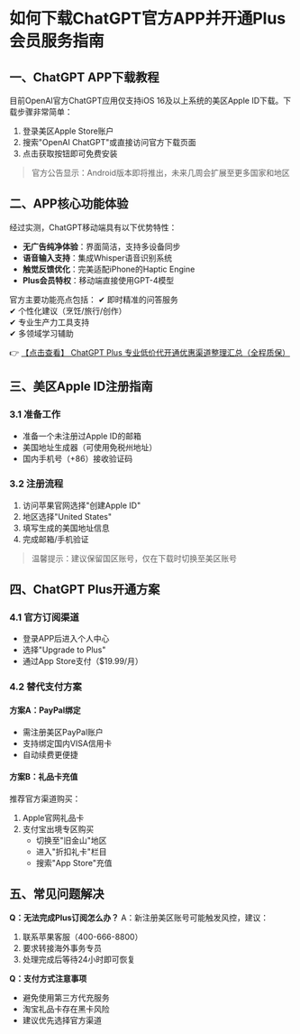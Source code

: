 # 如何下载ChatGPT官方APP并开通Plus会员服务指南

## 一、ChatGPT APP下载教程

目前OpenAI官方ChatGPT应用仅支持iOS 16及以上系统的美区Apple ID下载。下载步骤非常简单：

1. 登录美区Apple Store账户
2. 搜索"OpenAI ChatGPT"或直接访问官方下载页面
3. 点击获取按钮即可免费安装

> 官方公告显示：Android版本即将推出，未来几周会扩展至更多国家和地区

## 二、APP核心功能体验

经过实测，ChatGPT移动端具有以下优势特性：

- **无广告纯净体验**：界面简洁，支持多设备同步
- **语音输入支持**：集成Whisper语音识别系统
- **触觉反馈优化**：完美适配iPhone的Haptic Engine
- **Plus会员特权**：移动端直接使用GPT-4模型

官方主要功能亮点包括：
✔ 即时精准的问答服务  
✔ 个性化建议（烹饪/旅行/创作）  
✔ 专业生产力工具支持  
✔ 多领域学习辅助

👉 [【点击查看】 ChatGPT Plus 专业低价代开通优惠渠道整理汇总（全程质保）](https://bit.ly/DaiKai)

## 三、美区Apple ID注册指南

### 3.1 准备工作
- 准备一个未注册过Apple ID的邮箱
- 美国地址生成器（可使用免税州地址）
- 国内手机号（+86）接收验证码

### 3.2 注册流程
1. 访问苹果官网选择"创建Apple ID"
2. 地区选择"United States"
3. 填写生成的美国地址信息
4. 完成邮箱/手机验证

> 温馨提示：建议保留国区账号，仅在下载时切换至美区账号

## 四、ChatGPT Plus开通方案

### 4.1 官方订阅渠道
- 登录APP后进入个人中心
- 选择"Upgrade to Plus"
- 通过App Store支付（$19.99/月）

### 4.2 替代支付方案
#### 方案A：PayPal绑定
- 需注册美区PayPal账户
- 支持绑定国内VISA信用卡
- 自动续费更便捷

#### 方案B：礼品卡充值
推荐官方渠道购买：
1. Apple官网礼品卡
2. 支付宝出境专区购买
   - 切换至"旧金山"地区
   - 进入"折扣礼卡"栏目
   - 搜索"App Store"充值

## 五、常见问题解决

**Q：无法完成Plus订阅怎么办？**
A：新注册美区账号可能触发风控，建议：
1. 联系苹果客服（400-666-8800）
2. 要求转接海外事务专员
3. 处理完成后等待24小时即可恢复

**Q：支付方式注意事项**
- 避免使用第三方代充服务
- 淘宝礼品卡存在黑卡风险
- 建议优先选择官方渠道
